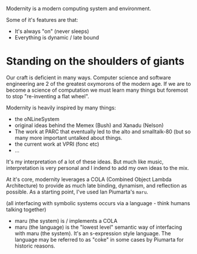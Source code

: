 Modernity is a modern computing system and environment.

Some of it's features are that:
- It's always "on" (never sleeps)
- Everything is dynamic / late bound

# Standing on the shoulders of giants
Our craft is deficient in many ways. Computer science and software
engineering are 2 of the greatest oxymorons of the modern age.
If we are to become a science of computation we must learn many things
but foremost to stop "re-inventing a flat wheel".

Modernity is heavily inspired by many things:
- the oNLineSystem
- original ideas behind the Memex (Bush) and Xanadu (Nelson)
- The work at PARC that eventually led to the alto and smalltalk-80 (but
  so many more important untalked about things.
- the current work at VPRI (fonc etc)
- ...

It's my interpretation of a lot of these ideas. But much like music,
interpretation is very personal and I indend to add my own ideas to the
mix.

At it's core, modernity leverages a COLA (Combined Object Lambda
Architecture) to provide as much late binding, dynamism, and reflection
as possible. As a starting point, I've used Ian Piumarta's `maru`.

  (all interfacing with symbolic systems occurs via a language - think
   humans talking together)

- maru (the system) is / implements a COLA
- maru (the language) is the "lowest level" semantic way of interfacing with maru (the system).
  It's an s-expression style language. The language may be referred to as "coke" in
  some cases by Piumarta for historic reasons.
